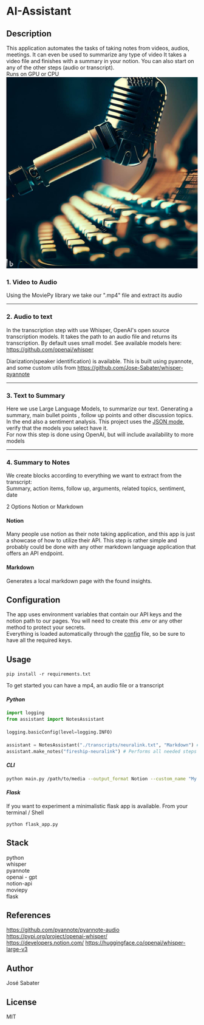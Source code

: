# AI-Assistant
## Description
This application automates the tasks of taking notes from videos, audios, meetings. It can even be used to summarize any type of video
It takes a video file and finishes with a summary in your notion. You can also start on any of the other steps (audio or transcript).  
Runs on GPU or CPU
![AI Assistant](./assets/AI%20assistant.jpeg)

### 1. Video to Audio
Using the MoviePy library we take our ".mp4" file and extract its audio

---
### 2. Audio to text
In the transcription step with use Whisper, OpenAI's open source transcription models. It takes the path to an audio file and returns its transcription.  By default uses small model. See available models here: https://github.com/openai/whisper   

Diarization(speaker identification) is available. This is built using pyannote, and some custom utils from https://github.com/Jose-Sabater/whisper-pyannote

---
### 3. Text to Summary
Here we use Large Language Models, to summarize our text. Generating a summary, main bullet points , follow up points and other discussion topics. In the end also a sentiment analysis. This project uses the [JSON mode](https://platform.openai.com/docs/guides/text-generation/json-mode), verify that the models you select have it.  
For now this step is done using OpenAI, but will include availability to more models

---
### 4. Summary to Notes
We create blocks according to everything we want to extract from the transcript:  
Summary, action items, follow up, arguments, related topics, sentiment, date  

2 Options Notion or Markdown  
#### Notion
Many people use notion as their note taking application, and this app is just a showcase of how to utilize their API. This step is rather simple and probably could be done with any other markdown language application that offers an API endpoint. 
#### Markdown
Generates a local markdown page with the found insights.


## Configuration
The app uses environment variables that contain our API keys and the notion path to our pages. You will need to create this .env or any other method to protect your secrets.  
Everything is loaded automatically through the [config](./config.py) file, so be sure to have all the required keys.

## Usage
```shell
pip install -r requirements.txt
```
To get started you can have a mp4, an audio file or a transcript
#### *Python*  
```python
import logging
from assistant import NotesAssistant

logging.basicConfig(level=logging.INFO)

assistant = NotesAssistant("./transcripts/neuralink.txt", "Markdown") # Point it to your media
assistant.make_notes("fireship-neuralink") # Performs all needed steps until notes are ready
```

#### *CLI*
```bash
python main.py /path/to/media --output_format Notion --custom_name "My Notes"
```

#### *Flask*
If you want to experiment a minimalistic flask app is available.
From your terminal / Shell
```
python flask_app.py
```


## Stack
python  
whisper  
pyannote  
openai - gpt  
notion-api    
moviepy  
flask  

## References
https://github.com/pyannote/pyannote-audio  
https://pypi.org/project/openai-whisper/  
https://developers.notion.com/
https://huggingface.co/openai/whisper-large-v3  



## Author
José Sabater

## License
MIT

